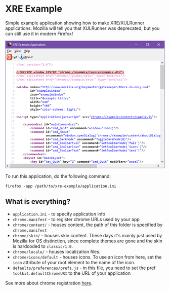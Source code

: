# XRE Example
Simple example application showing how to make XRE/XULRunner applications.
Mozilla will tell you that XULRunner was deprecated, but you can still use it in modern
Firefox!

![Screenshot](screenshot.png)

To run this application, do the following command:
```
firefox -app /path/to/xre-example/application.ini
```

## What is everything?

- `application.ini` - to specify application info
- `chrome.manifest` - to register chrome URLs used by your app
- `chrome/content/` - houses content, the path of this folder is specified by `chrome.manifest`
- `chrome/skin/` - houses skin content. These days it's mainly just used by Mozilla for OS distinction, since complete themes are gone and the skin is hardcoded to `classic/1.0`.
- `chrome/locale/` - houses localization files.
- `chrome/icons/default` - houses icons. To use an icon from here, set the `icon` attribute of your root element to the name of the icon.
- `defaults/preferences/prefs.js` - in this file, you need to set the pref `toolkit.defaultChromeURI`
to the URL of your application

See more about chrome registration [here](https://github.com/mozilla/gecko-dev/blob/30afd6631333bf83d5c62ca48c313d96a21b4bbd/build/docs/chrome-registration.rst).
